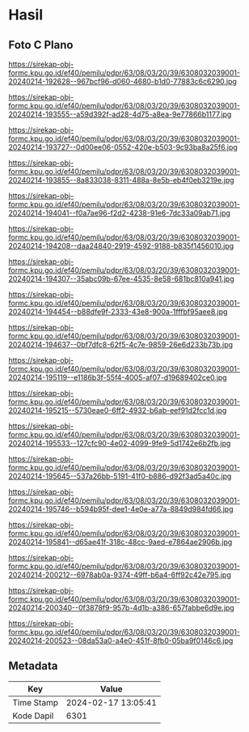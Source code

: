 # Hasil

## Foto C Plano

https://sirekap-obj-formc.kpu.go.id/ef40/pemilu/pdpr/63/08/03/20/39/6308032039001-20240214-192628--967bcf96-d060-4680-b1d0-77883c6c6290.jpg

https://sirekap-obj-formc.kpu.go.id/ef40/pemilu/pdpr/63/08/03/20/39/6308032039001-20240214-193555--a59d392f-ad28-4d75-a8ea-9e77866b1177.jpg

https://sirekap-obj-formc.kpu.go.id/ef40/pemilu/pdpr/63/08/03/20/39/6308032039001-20240214-193727--0d00ee06-0552-420e-b503-9c93ba8a25f6.jpg

https://sirekap-obj-formc.kpu.go.id/ef40/pemilu/pdpr/63/08/03/20/39/6308032039001-20240214-193855--8a833038-8311-488a-8e5b-eb4f0eb3219e.jpg

https://sirekap-obj-formc.kpu.go.id/ef40/pemilu/pdpr/63/08/03/20/39/6308032039001-20240214-194041--f0a7ae96-f2d2-4238-91e6-7dc33a09ab71.jpg

https://sirekap-obj-formc.kpu.go.id/ef40/pemilu/pdpr/63/08/03/20/39/6308032039001-20240214-194208--daa24840-2919-4592-9188-b835f1456010.jpg

https://sirekap-obj-formc.kpu.go.id/ef40/pemilu/pdpr/63/08/03/20/39/6308032039001-20240214-194307--35abc09b-67ee-4535-8e58-681bc810a941.jpg

https://sirekap-obj-formc.kpu.go.id/ef40/pemilu/pdpr/63/08/03/20/39/6308032039001-20240214-194454--b88dfe9f-2333-43e8-900a-1fffbf95aee8.jpg

https://sirekap-obj-formc.kpu.go.id/ef40/pemilu/pdpr/63/08/03/20/39/6308032039001-20240214-194637--0bf7dfc8-62f5-4c7e-9859-26e6d233b73b.jpg

https://sirekap-obj-formc.kpu.go.id/ef40/pemilu/pdpr/63/08/03/20/39/6308032039001-20240214-195119--e1186b3f-55f4-4005-af07-d19689402ce0.jpg

https://sirekap-obj-formc.kpu.go.id/ef40/pemilu/pdpr/63/08/03/20/39/6308032039001-20240214-195215--5730eae0-6ff2-4932-b6ab-eef91d2fcc1d.jpg

https://sirekap-obj-formc.kpu.go.id/ef40/pemilu/pdpr/63/08/03/20/39/6308032039001-20240214-195533--127cfc90-4e02-4099-9fe9-5d1742e6b2fb.jpg

https://sirekap-obj-formc.kpu.go.id/ef40/pemilu/pdpr/63/08/03/20/39/6308032039001-20240214-195645--537a26bb-5191-41f0-b886-d92f3ad5a40c.jpg

https://sirekap-obj-formc.kpu.go.id/ef40/pemilu/pdpr/63/08/03/20/39/6308032039001-20240214-195746--b594b95f-dee1-4e0e-a77a-8849d984fd66.jpg

https://sirekap-obj-formc.kpu.go.id/ef40/pemilu/pdpr/63/08/03/20/39/6308032039001-20240214-195841--d65ae41f-318c-48cc-9aed-e7864ae2906b.jpg

https://sirekap-obj-formc.kpu.go.id/ef40/pemilu/pdpr/63/08/03/20/39/6308032039001-20240214-200212--6978ab0a-9374-49ff-b6a4-6ff92c42e795.jpg

https://sirekap-obj-formc.kpu.go.id/ef40/pemilu/pdpr/63/08/03/20/39/6308032039001-20240214-200340--0f3878f9-957b-4d1b-a386-657fabbe6d9e.jpg

https://sirekap-obj-formc.kpu.go.id/ef40/pemilu/pdpr/63/08/03/20/39/6308032039001-20240214-200523--08da53a0-a4e0-451f-8fb0-05ba9f0146c6.jpg


## Metadata

| Key        | Value               |
| ---------- | ------------------- |
| Time Stamp | 2024-02-17 13:05:41 |
| Kode Dapil | 6301                |



